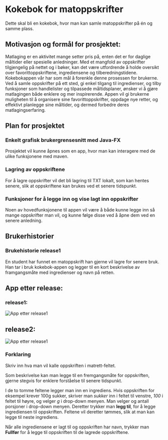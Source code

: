 # Kokebok for matoppskrifter

Dette skal bli en kokebok, hvor man kan samle matoppskrifter på én og samme plass.

## Motivasjon og formål for prosjektet:

Matlaging er en aktivitet mange setter pris på, enten det er for daglige måltider eller spesielle anledninger. Med et mangfold av oppskrifter tilgjengelig på nettet og i bøker, kan det være utfordrende å holde oversikt over favorittoppskriftene, ingrediensene og tilberedningstidene. Kokebokappen vår har som mål å forenkle denne prosessen for brukerne. Ved å samle oppskrifter på ett sted, gi enkel tilgang til ingredienser, og tilby funksjoner som handlelister og tilpassede måltidsplaner, ønsker vi å gjøre matlagingen både enklere og mer inspirerende. Appen vil gi brukerne muligheten til å organisere sine favorittoppskrifter, oppdage nye retter, og effektivt planlegge sine måltider, og dermed forbedre deres matlagingserfaring.

## Plan for prosjektet

### Enkelt grafisk brukergrensesnitt med Java-FX

Prosjektet vil kunne åpnes som en app, hvor man kan interagere med de ulike funksjonene med maven.

### Lagring av oppskriftene

For å lagre oppskrifter vil det bli lagring til TXT lokalt, som kan hentes senere, slik at oppskriftene kan brukes ved et senere tidspunkt.

### Funksjoner for å legge inn og vise lagt inn oppskrifter

Noen av hovedfunksjonene til appen vil være å både kunne legge inn så mange oppskrifter man vil, og kunne følge disse ved å åpne dem ved en senere anledning.

## Brukerhistorier 

### Brukehistorie release1

En student har funnet en matoppskrift han gjerne vil lagre for senere bruk. Han tar i bruk kokebok-appen og legger til en kort beskrivelse av framgangsmåte med ingredienser og navn på retten. 

## App etter release:

### release1:

![App etter release1](pictures/Kokebok.png)

## release2:

![App etter release1](pictures/Kokebok.png)

### Forklaring

Skriv inn hva man vil kalle oppskriften i matrett-feltet.

Som beskrivelse kan man legge til en fremgangsmåte for oppskriften, gjerne stegvis for enklere forståelse til senere tidspunkt.

I de to tomme feltene legger man inn en ingrediens. Hvis oppskriften for eksempel krever 100g sukker, skriver man *sukker* inn i feltet til venstre, *100* i feltet til høyre, og velger *g* i drop-down menyen. Man velger og antall porsjoner i drop-down menyen. Deretter trykker man **legg til**, for å legge ingrediensen til oppskriften. Feltene vil deretter tømmes, slik at man kan legge til neste ingrediens.

Når alle ingrediensene er lagt til og oppskriften har navn, trykker man **Fullfør** for å legge til oppskriften til de lagrede oppskriftene.












